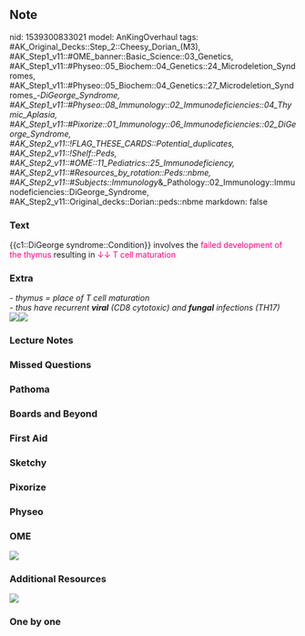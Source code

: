 ## Note
nid: 1539300833021
model: AnKingOverhaul
tags: #AK_Original_Decks::Step_2::Cheesy_Dorian_(M3), #AK_Step1_v11::#OME_banner::Basic_Science::03_Genetics, #AK_Step1_v11::#Physeo::05_Biochem::04_Genetics::24_Microdeletion_Syndromes, #AK_Step1_v11::#Physeo::05_Biochem::04_Genetics::27_Microdeletion_Syndromes_-_DiGeorge_Syndrome, #AK_Step1_v11::#Physeo::08_Immunology::02_Immunodeficiencies::04_Thymic_Aplasia, #AK_Step1_v11::#Pixorize::01_Immunology::06_Immunodeficiencies::02_DiGeorge_Syndrome, #AK_Step2_v11::!FLAG_THESE_CARDS::Potential_duplicates, #AK_Step2_v11::!Shelf::Peds, #AK_Step2_v11::#OME::11_Pediatrics::25_Immunodeficiency, #AK_Step2_v11::#Resources_by_rotation::Peds::nbme, #AK_Step2_v11::#Subjects::Immunology_&_Pathology::02_Immunology::Immunodeficiencies::DiGeorge_Syndrome, #AK_Step2_v11::Original_decks::Dorian::peds::nbme
markdown: false

### Text
{{c1::DiGeorge syndrome::Condition}} involves the <font color=
"#FC0280">failed development of the thymus</font> resulting in
<font color="#FC0280">↓↓ T cell maturation</font>

### Extra
<div>
  <i>- thymus = place of T cell maturation</i>
</div>
<div>
  <i>- thus have recurrent <b>viral</b> (CD8 cytotoxic) and
  <b>fungal</b> infections (TH17)</i>
</div><i><img src="paste-407214439268355.jpg"><img src=
"paste-10596715111383041.jpg"></i>

### Lecture Notes


### Missed Questions


### Pathoma


### Boards and Beyond


### First Aid


### Sketchy


### Pixorize


### Physeo


### OME
<div class="ome-widget">
  <a href="https://onlinemeded.org/spa/genetics?ref=anki"><img src=
  "_OME_AnkiFlashcards_Topic_5.png"></a>
</div>

### Additional Resources
<i><img src="paste-5878491673264129.jpg"></i>

### One by one

